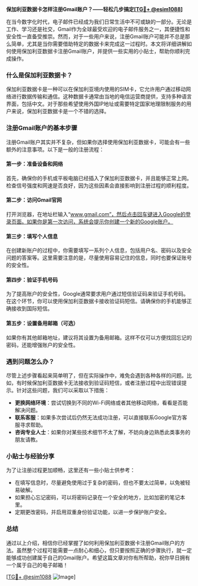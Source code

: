 **保加利亚数据卡怎样注册Gmail账户？——轻松几步搞定[[TG💪+ @esim1088](https://t.me/s/esim1088)]**

在当今数字化时代，电子邮件已经成为我们日常生活中不可或缺的一部分。无论是工作、学习还是社交，Gmail作为全球最受欢迎的电子邮件服务之一，其便捷性和安全性一直备受推崇。然而，对于一些用户来说，注册Gmail账户可能并不总是那么简单，尤其是当你需要借助特定的数据卡来完成这一过程时。本文将详细讲解如何使用保加利亚数据卡注册Gmail账户，并提供一些实用的小贴士，帮助你顺利完成操作。

### 什么是保加利亚数据卡？

保加利亚数据卡是一种可以在保加利亚境内使用的SIM卡，它允许用户通过移动网络进行数据传输和通信。这种数据卡通常由当地的电信运营商提供，支持多种语言界面，包括中文。对于那些希望使用外国IP地址或需要特定国家地理限制服务的用户来说，保加利亚数据卡是一个不错的选择。

### 注册Gmail账户的基本步骤

注册Gmail账户其实并不复杂，但如果你选择使用保加利亚数据卡，可能会有一些额外的注意事项。以下是一般的注册流程：

#### 第一步：准备设备和网络

首先，确保你的手机或平板电脑已经插入了保加利亚数据卡，并且能够正常上网。检查信号强度和网速是否良好，因为这些因素会直接影响到注册过程的顺利程度。

#### 第二步：访问Gmail官网

打开浏览器，在地址栏输入“www.gmail.com”，然后点击回车键进入Google的登录页面。如果你是第一次访问，系统会提示你创建一个新的Google账户。

#### 第三步：填写个人信息

在创建新账户的过程中，你需要填写一系列个人信息，包括用户名、密码以及安全问题的答案等。这里需要注意的是，尽量使用容易记住的信息，同时也要保证账号的安全性。

#### 第四步：验证手机号码

为了提高账户的安全性，Google通常要求用户通过短信验证码来验证手机号码。在这个环节，你可以使用保加利亚数据卡接收验证码短信。请确保你的手机能够正确接收到国际短信。

#### 第五步：设置备用邮箱（可选）

如果你有其他邮箱地址，建议将其设置为备用邮箱。这样不仅可以方便找回忘记的密码，还能增强账户的安全性。

### 遇到问题怎么办？

尽管上述步骤看起来简单明了，但在实际操作中，难免会遇到各种各样的问题。比如，有时候保加利亚数据卡无法接收到验证码短信，或者注册过程中出现错误提示。针对这些问题，我们可以采取以下措施：

- **更换网络环境**：尝试切换到不同的Wi-Fi网络或者其他移动网络，看看是否能解决问题。
- **联系客服**：如果多次尝试后仍然无法成功注册，可以直接联系Google官方客服寻求帮助。
- **咨询专业人士**：如果你对某些技术细节不太了解，不妨向身边熟悉此类事务的朋友请教。

### 小贴士与经验分享

为了让注册过程更加顺畅，这里还有一些小贴士供参考：

- 在填写信息时，尽量避免使用过于复杂的密码，但也不要太过简单，以免被轻易破解。
- 如果担心忘记密码，可以将密码记录在一个安全的地方，比如加密的笔记本里。
- 定期更改密码，并启用双重身份验证功能，以进一步保护账户安全。

### 总结

通过以上介绍，相信你已经掌握了如何利用保加利亚数据卡注册Gmail账户的方法。虽然整个过程可能需要一点耐心和细心，但只要按照正确的步骤执行，就一定能够成功创建属于自己的Gmail账户。希望这篇文章对你有所帮助，祝你早日拥有一个属于自己的电子邮箱！

[[TG💪+ @esim1088](https://t.me/s/esim1088) ![Image](https://i.postimg.cc/4NQfJmqS/Snipaste-2025-05-13-00-14-12.png)]
